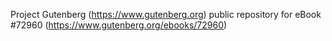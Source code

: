 Project Gutenberg (https://www.gutenberg.org) public repository
for eBook #72960 (https://www.gutenberg.org/ebooks/72960)

